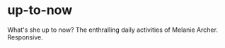 up-to-now
=========

What's she up to now? The enthralling daily activities of Melanie Archer.
Responsive.

